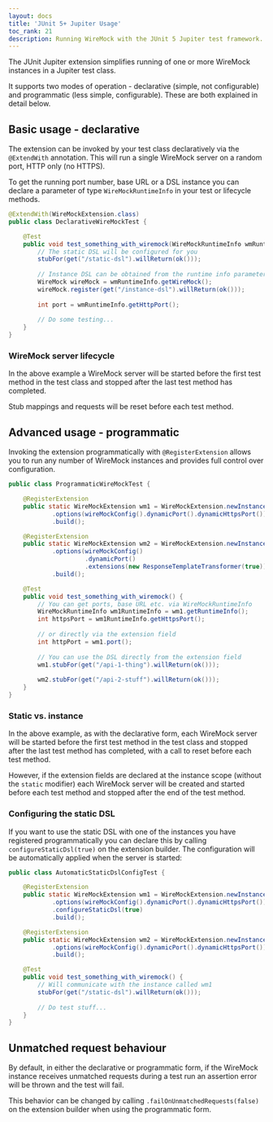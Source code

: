 ```yaml
---
layout: docs
title: 'JUnit 5+ Jupiter Usage'
toc_rank: 21
description: Running WireMock with the JUnit 5 Jupiter test framework. 
---
```


The JUnit Jupiter extension simplifies running of one or more WireMock instances in a Jupiter test class.

It supports two modes of operation - declarative (simple, not configurable) and programmatic (less simple, configurable).
These are both explained in detail below.

## Basic usage - declarative
The extension can be invoked by your test class declaratively via the `@ExtendWith` annotation. This will run a single 
WireMock server on a random port, HTTP only (no HTTPS).

To get the running port number, base URL or a DSL instance you can declare a parameter of type `WireMockRuntimeInfo`
in your test or lifecycle methods.

```java
@ExtendWith(WireMockExtension.class)
public class DeclarativeWireMockTest {

    @Test
    public void test_something_with_wiremock(WireMockRuntimeInfo wmRuntimeInfo) {
        // The static DSL will be configured for you
        stubFor(get("/static-dsl").willReturn(ok()));
      
        // Instance DSL can be obtained from the runtime info parameter
        WireMock wireMock = wmRuntimeInfo.getWireMock();
        wireMock.register(get("/instance-dsl").willReturn(ok()));
        
        int port = wmRuntimeInfo.getHttpPort();
        
        // Do some testing...
    }
}
```

### WireMock server lifecycle
In the above example a WireMock server will be started before the first test method in the test class and stopped after the
last test method has completed.

Stub mappings and requests will be reset before each test method.


## Advanced usage - programmatic
Invoking the extension programmatically with `@RegisterExtension` allows you to run any number of WireMock instances and provides full control
over configuration.

```java
public class ProgrammaticWireMockTest {

    @RegisterExtension
    public static WireMockExtension wm1 = WireMockExtension.newInstance()
            .options(wireMockConfig().dynamicPort().dynamicHttpsPort())
            .build();

    @RegisterExtension
    public static WireMockExtension wm2 = WireMockExtension.newInstance()
            .options(wireMockConfig()
                     .dynamicPort()
                     .extensions(new ResponseTemplateTransformer(true)))
            .build();

    @Test
    public void test_something_with_wiremock() {
        // You can get ports, base URL etc. via WireMockRuntimeInfo
        WireMockRuntimeInfo wm1RuntimeInfo = wm1.getRuntimeInfo();
        int httpsPort = wm1RuntimeInfo.getHttpsPort();
        
        // or directly via the extension field
        int httpPort = wm1.port();  
      
        // You can use the DSL directly from the extension field
        wm1.stubFor(get("/api-1-thing").willReturn(ok()));
        
        wm2.stubFor(get("/api-2-stuff").willReturn(ok()));
    }
}
```


### Static vs. instance
In the above example, as with the declarative form, each WireMock server will be started before the first test method in the test class and stopped after the
last test method has completed, with a call to reset before each test method.

However, if the extension fields are declared at the instance scope (without the `static` modifier) each WireMock server will
be created and started before each test method and stopped after the end of the test method.


### Configuring the static DSL
If you want to use the static DSL with one of the instances you have registered programmatically you can declare
this by calling `configureStaticDsl(true)` on the extension builder. The configuration will be automatically applied when the server is started:

```java
public class AutomaticStaticDslConfigTest {

    @RegisterExtension
    public static WireMockExtension wm1 = WireMockExtension.newInstance()
            .options(wireMockConfig().dynamicPort().dynamicHttpsPort())
            .configureStaticDsl(true)
            .build();

    @RegisterExtension
    public static WireMockExtension wm2 = WireMockExtension.newInstance()
            .options(wireMockConfig().dynamicPort().dynamicHttpsPort())
            .build();

    @Test
    public void test_something_with_wiremock() {
        // Will communicate with the instance called wm1
        stubFor(get("/static-dsl").willReturn(ok()));
        
        // Do test stuff...
    }
}
```


## Unmatched request behaviour
By default, in either the declarative or programmatic form, if the WireMock instance receives unmatched requests during a
test run an assertion error will be thrown and the test will fail.

This behavior can be changed by calling `.failOnUnmatchedRequests(false)` on the extension builder when using the programmatic form.
